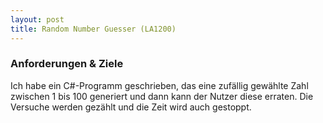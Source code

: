 ```yaml
---
layout: post
title: Random Number Guesser (LA1200)
---
```


### Anforderungen & Ziele

Ich habe ein C#-Programm geschrieben, das eine zufällig gewählte Zahl zwischen 1 bis 100 generiert und dann kann der Nutzer diese erraten. Die Versuche werden gezählt und die Zeit wird auch gestoppt.

